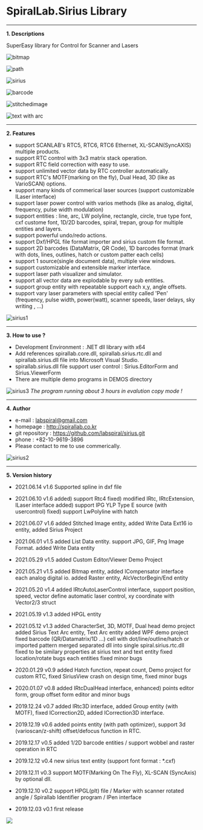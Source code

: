 # SpiralLab.Sirius Library

----
**1. Descriptions**

 SuperEasy library for Control for Scanner and Lasers
 
 ![bitmap](http://www.spirallab.co.kr/wp-content/uploads/2021/05/image-16-930x620.png)
 
 ![path](http://www.spirallab.co.kr/wp-content/uploads/2021/05/image-19-1024x622.png)
 
 ![sirius](https://user-images.githubusercontent.com/58460570/70974494-38c41780-20eb-11ea-8567-afe02fab5441.png)

 ![barcode](https://user-images.githubusercontent.com/58460570/117915869-130f6200-b321-11eb-928f-7c4f08c1af70.png)
 
 ![stitchedimage](http://www.spirallab.co.kr/wp-content/uploads/2021/06/unnamed-5.png)
 
 ![text with arc](https://user-images.githubusercontent.com/58460570/117915901-215d7e00-b321-11eb-8055-5502aad8bf85.png)


 ----
**2. Features**

 - support SCANLAB's RTC5, RTC6, RTC6 Ethernet, XL-SCAN(SyncAXIS) multiple products. 
 - support RTC control with 3x3 matrix stack operation.
 - support RTC field correction with easy to use.
 - support unlimited vector data by RTC controller automatically.
 - support RTC's MOTF(marking on the fly), Dual Head, 3D (like as VarioSCAN) options.
 - support many kinds of commerical laser sources (support customizable ILaser interface)
 - support laser power control with varios methods (like as analog, digital, frequency, pulse width modulation)
 - support entities : line, arc, LW polyline, rectangle, circle, true type font, cxf custome font, 1D/2D barcodes, spiral, trepan, group for multiple entities and layers.
 - support powerful undo/redo actions.
 - support Dxf/HPGL file format importer and sirius custom file format.
 - support 2D barcodes (DataMatrix, QR Code), 1D barcodes format (mark with dots, lines, outlines, hatch or custom patter each cells)
 - support 1 source(single document data), multiple view windows.
 - support customizable and extensible marker interface.
 - support laser path visualizer and simulator.
 - support all vector data are explodable by every sub entities.
 - support group entity with repeatable support each x,y, angle offsets.
 - support vary laser parameters with special entity called 'Pen' (frequency, pulse width, power(watt), scanner speeds, laser delays, sky writing , ...)
 
 ![sirius1](https://user-images.githubusercontent.com/58460570/70033764-74db8080-15f3-11ea-9e54-75b868e7d5ae.png)  
 
  ----
**3. How to use ?**

 - Development Environment : .NET dll library with x64
 - Add references spirallab.core.dll, spirallab.sirius.rtc.dll and spirallab.sirius.dll file into Microsoft Visual Studio.
 - spirallab.sirius.dll file support user control : Sirius.EditorForm and Sirius.ViewerForm
 - There are multiple demo programs in DEMOS directory

![sirius3](https://user-images.githubusercontent.com/58460570/70033763-74db8080-15f3-11ea-926d-447ac6739d72.png)
 *The program running about 3 hours in evalution copy mode !*
 
 ----
**4. Author**

 - e-mail : labspiral@gmail.com
 - homepage : http://spirallab.co.kr                        
 - git repository : https://github.com/labspiral/sirius.git
 - phone : +82-10-9619-3896
 - Please contact to me to use commerically.
  
![sirius2](https://user-images.githubusercontent.com/58460570/70033762-7442ea00-15f3-11ea-8788-2aae70ceacf8.png)

----
**5. Version history**

* 2021.06.14 v1.6 Supported spline in dxf file
* 2021.06.10 v1.6 
 added) support Rtc4 
 fixed) modified IRtc, IRtcExtension, ILaser interface
 added) support IPG YLP Type E source (with usercontrol)
 fixed) support LwPolyline with hatch
* 2021.06.07 v1.6 added Stitched Image entity, added Write Data Ext16 io entity, added Sirius Project
* 2021.06.01 v1.5 added List Data entity. support JPG, GIF, Png Image Format. added Write Data entity
* 2021.05.29 v1.5 added Custom Editor/Viewer Demo Project
* 2021.05.21 v1.5 added Bitmap entity, added ICompensator interface each analog digital io. added Raster entity, AlcVectorBegin/End entity
* 2021.05.20 v1.4 added IRtcAutoLaserControl interface, support position, speed, vector define automatic laser control, xy coordinate with Vector2/3 struct
* 2021.05.19 v1.3 added HPGL entity
* 2021.05.12 v1.3 added CharacterSet, 3D, MOTF, Dual head demo project 
                  added Sirius Text Arc entity, Text Arc entity
                  added WPF demo project
                  fixed barcode (QR/Datamatrix/1D ...) cell with dot/line/outline/hatch or imported pattern
                  merged separated dll into single spiral.sirius.rtc.dll
                  fixed to be similary properties at sirius text and text entity 
                  fixed location/rotate bugs each entities
                  fixed minor bugs

* 2020.01.29 v0.9 added Hatch function, repeat count, Demo project for custom RTC, fixed SiriusView crash on design time, fixed minor bugs
* 2020.01.07 v0.8 added IRtcDualHead interface, enhanced) points editor form, group offset form editor and minor bugs
* 2019.12.24 v0.7 added IRtc3D interface, added Group entity (with MOTF), fixed ICorrection2D, added ICorrection3D interface. 
* 2019.12.19 v0.6 added points entity (with path optimizer), support 3d (varioscan/z-shift) offset/defocus function in RTC. 
* 2019.12.17 v0.5 added 1/2D  barcode entities / support wobbel and raster operation in RTC
* 2019.12.12 v0.4 new sirius text entity  (support font format : *.cxf)
* 2019.12.11 v0.3 support MOTF(Marking On The Fly), XL-SCAN  (SyncAxis) by optional dll.
* 2019.12.10 v0.2 support HPGL(plt) file / Marker with scanner rotated angle / Spirallab Identifier program / IPen interface
* 2019.12.03 v0.1 first release

 
 [![](http://img.youtube.com/vi/pc70q_jc1Yw/0.jpg)](http://www.youtube.com/watch?v=pc70q_jc1Yw "SpiralLab.Sirius Library Demo")
